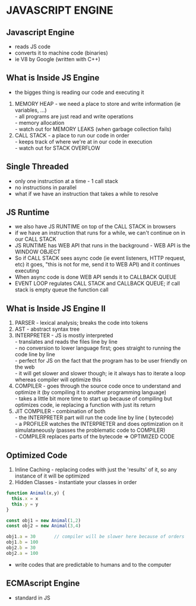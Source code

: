 # JAVASCRIPT ENGINE

## Javascript Engine 

- reads JS code 
- converts it to machine code (binaries)
- ie V8 by Google (written with C++)

## What is Inside JS Engine

- the bigges thing is reading our code and executing it
1. MEMORY HEAP - we need a place to store and write information (ie variables, ...) <br>
               - all programs are just read and write operations <br>
               - memory allocation <br>
               - watch out for MEMORY LEAKS (when garbage collection fails) 
2. CALL STACK - a place to run our code in order <br>
              - keeps track of where we're at in our code in execution <br>
              - watch out for STACK OVERFLOW <br>
              
## Single Threaded

- only one instruction at a time - 1 call stack 
- no instructions in parallel
- what if we have an instruction that takes a while to resolve

## JS Runtime

- we also have JS RUNTIME on top of the CALL STACK in browsers
- if we have an instruction that runs for a while, we can't continue on in our CALL STACK
- JS RUNTIME has WEB API that runs in the background - WEB API is the WINDOW OBJECT
- So if CALL STACK sees async code (ie event listeners, HTTP request, etc) it goes, "this is not for me, send it to WEB API)
  and it continues executing
- When async code is done WEB API sends it to CALLBACK QUEUE
- EVENT LOOP regulates CALL STACK and CALLBACK QUEUE; if call stack is empty queue the function call

## What is Inside JS Engine II

1. PARSER - lexical analysis; breaks the code into tokens
2. AST - abstract syntax tree
3. INTERPRETER - JS is mostly interpreted <br>
               - translates and reads the files line by line <br>
               - no conversion to lower language first; goes straight to running the code line by line <br>
               - perfect for JS on the fact that the program has to be user friendly on the web <br>
               - it will get slower and slower though; ie it always has to iterate a loop whereas compiler will optimize this<br>
4. COMPILER - goes through the source code once to understand and optimize it (by compiling it to another programming language) <br>
            - takes a little bit more time to start up because of compiling but optimizes code, ie replacing a function with just its return 
5. JIT COMPILER - combination of both <br>
                - the INTERPRETER part will run the code line by line ( bytecode) <br>
                - a PROFILER watches the INTERPRETER and does optimization on it simulataneously (passes the problematic code to COMPILER) <br>
                - COMPILER replaces parts of the bytecode => OPTIMIZED CODE 
                
## Optimized Code

1. Inline Caching - replacing codes with just the 'results' of it, so any instance of it will be optimized
2. Hidden Classes - instantiate your classes in order

```javascript
function Animal(x,y) {
  this.x = x
  this.y = y
}

const obj1 = new Animal(1,2)
const obj2 = new Animal(3,4)

obj1.a = 30       // compiler will be slower here because of orders
obj1.b = 100
obj2.b = 30
obj2.a = 100
```

- write codes that are predictable to humans and to the computer

## ECMAscript Engine 

- standard in JS 
